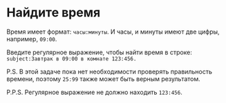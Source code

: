 # Найдите время

Время имеет формат: `часы:минуты`. И часы, и минуты имеют две цифры, например, `09:00`.

Введите регулярное выражение, чтобы найти время в строке: `subject:Завтрак в 09:00 в комнате 123:456.`

P.S. В этой задаче пока нет необходимости проверять правильность времени, поэтому `25:99` также может быть верным результатом.

P.P.S. Регулярное выражение не должно находить `123:456`.
